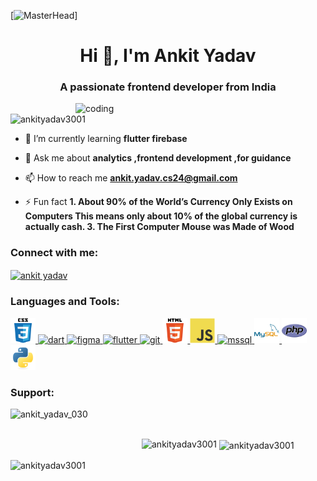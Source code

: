 [![MasterHead](https://images.unsplash.com/photo-1484417894907-623942c8ee29?q=80&w=1932&auto=format&fit=crop&ixlib=rb-4.0.3&ixid=M3wxMjA3fDB8MHxwaG90by1wYWdlfHx8fGVufDB8fHx8fA%3D%3D)]
<h1 align="center">Hi 👋, I'm Ankit Yadav</h1>
<h3 align="center">A passionate frontend developer from India</h3>
<img align="right" alt="coding" width="400" src="https://media1.tenor.com/m/_DOBjnGspYAAAAAC/code-coding.gif">

<p align="left"> <img src="https://komarev.com/ghpvc/?username=ankityadav3001&label=Profile%20views&color=0e75b6&style=flat" alt="ankityadav3001" /> </p>

- 🌱 I’m currently learning **flutter firebase**

- 💬 Ask me about **analytics ,frontend development ,for guidance**

- 📫 How to reach me **ankit.yadav.cs24@gmail.com**

- ⚡ Fun fact **1. About 90% of the World’s Currency Only Exists on Computers This means only about 10% of the global currency is actually cash. 3. The First Computer Mouse was Made of Wood**

<h3 align="left">Connect with me:</h3>
<p align="left">
<a href="https://linkedin.com/in/ankit yadav" target="blank"><img align="center" src="https://raw.githubusercontent.com/rahuldkjain/github-profile-readme-generator/master/src/images/icons/Social/linked-in-alt.svg" alt="ankit yadav" height="30" width="40" /></a>
</p>

<h3 align="left">Languages and Tools:</h3>
<p align="left"> <a href="https://www.w3schools.com/css/" target="_blank" rel="noreferrer"> <img src="https://raw.githubusercontent.com/devicons/devicon/master/icons/css3/css3-original-wordmark.svg" alt="css3" width="40" height="40"/> </a> <a href="https://dart.dev" target="_blank" rel="noreferrer"> <img src="https://www.vectorlogo.zone/logos/dartlang/dartlang-icon.svg" alt="dart" width="40" height="40"/> </a> <a href="https://www.figma.com/" target="_blank" rel="noreferrer"> <img src="https://www.vectorlogo.zone/logos/figma/figma-icon.svg" alt="figma" width="40" height="40"/> </a> <a href="https://flutter.dev" target="_blank" rel="noreferrer"> <img src="https://www.vectorlogo.zone/logos/flutterio/flutterio-icon.svg" alt="flutter" width="40" height="40"/> </a> <a href="https://git-scm.com/" target="_blank" rel="noreferrer"> <img src="https://www.vectorlogo.zone/logos/git-scm/git-scm-icon.svg" alt="git" width="40" height="40"/> </a> <a href="https://www.w3.org/html/" target="_blank" rel="noreferrer"> <img src="https://raw.githubusercontent.com/devicons/devicon/master/icons/html5/html5-original-wordmark.svg" alt="html5" width="40" height="40"/> </a> <a href="https://developer.mozilla.org/en-US/docs/Web/JavaScript" target="_blank" rel="noreferrer"> <img src="https://raw.githubusercontent.com/devicons/devicon/master/icons/javascript/javascript-original.svg" alt="javascript" width="40" height="40"/> </a> <a href="https://www.microsoft.com/en-us/sql-server" target="_blank" rel="noreferrer"> <img src="https://www.svgrepo.com/show/303229/microsoft-sql-server-logo.svg" alt="mssql" width="40" height="40"/> </a> <a href="https://www.mysql.com/" target="_blank" rel="noreferrer"> <img src="https://raw.githubusercontent.com/devicons/devicon/master/icons/mysql/mysql-original-wordmark.svg" alt="mysql" width="40" height="40"/> </a> <a href="https://www.php.net" target="_blank" rel="noreferrer"> <img src="https://raw.githubusercontent.com/devicons/devicon/master/icons/php/php-original.svg" alt="php" width="40" height="40"/> </a> <a href="https://www.python.org" target="_blank" rel="noreferrer"> <img src="https://raw.githubusercontent.com/devicons/devicon/master/icons/python/python-original.svg" alt="python" width="40" height="40"/> </a> </p>

<h3 align="left">Support:</h3>
<p><a href="https://www.buymeacoffee.com/ankit_yadav_030"> <img align="left" src="https://cdn.buymeacoffee.com/buttons/v2/default-yellow.png" height="50" width="210" alt="ankit_yadav_030" /></a></p><br><br>

<p><img align="left" src="https://github-readme-stats.vercel.app/api/top-langs?username=ankityadav3001&show_icons=true&locale=en&layout=compact" alt="ankityadav3001" /></p>

<p>&nbsp;<img align="center" src="https://github-readme-stats.vercel.app/api?username=ankityadav3001&show_icons=true&locale=en" alt="ankityadav3001" /></p>

<p><img align="center" src="https://github-readme-streak-stats.herokuapp.com/?user=ankityadav3001&" alt="ankityadav3001" /></p>

